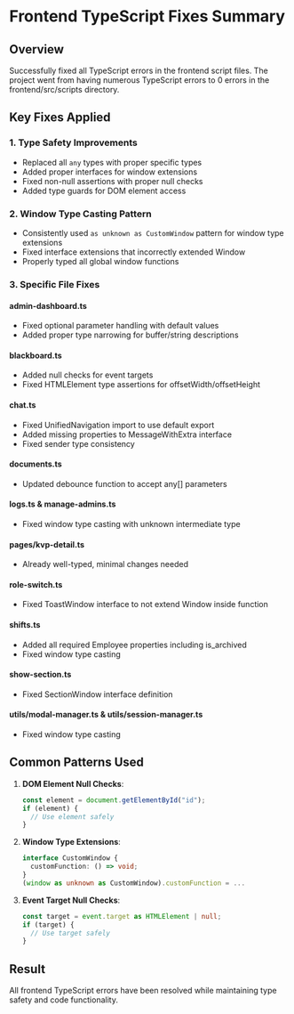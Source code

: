# Frontend TypeScript Fixes Summary

## Overview

Successfully fixed all TypeScript errors in the frontend script files. The project went from having numerous TypeScript errors to 0 errors in the frontend/src/scripts directory.

## Key Fixes Applied

### 1. Type Safety Improvements

- Replaced all `any` types with proper specific types
- Added proper interfaces for window extensions
- Fixed non-null assertions with proper null checks
- Added type guards for DOM element access

### 2. Window Type Casting Pattern

- Consistently used `as unknown as CustomWindow` pattern for window type extensions
- Fixed interface extensions that incorrectly extended Window
- Properly typed all global window functions

### 3. Specific File Fixes

#### admin-dashboard.ts

- Fixed optional parameter handling with default values
- Added proper type narrowing for buffer/string descriptions

#### blackboard.ts

- Added null checks for event targets
- Fixed HTMLElement type assertions for offsetWidth/offsetHeight

#### chat.ts

- Fixed UnifiedNavigation import to use default export
- Added missing properties to MessageWithExtra interface
- Fixed sender type consistency

#### documents.ts

- Updated debounce function to accept any[] parameters

#### logs.ts & manage-admins.ts

- Fixed window type casting with unknown intermediate type

#### pages/kvp-detail.ts

- Already well-typed, minimal changes needed

#### role-switch.ts

- Fixed ToastWindow interface to not extend Window inside function

#### shifts.ts

- Added all required Employee properties including is_archived
- Fixed window type casting

#### show-section.ts

- Fixed SectionWindow interface definition

#### utils/modal-manager.ts & utils/session-manager.ts

- Fixed window type casting

## Common Patterns Used

1. **DOM Element Null Checks**:

   ```typescript
   const element = document.getElementById("id");
   if (element) {
     // Use element safely
   }
   ```

2. **Window Type Extensions**:

   ```typescript
   interface CustomWindow {
     customFunction: () => void;
   }
   (window as unknown as CustomWindow).customFunction = ...
   ```

3. **Event Target Null Checks**:
   ```typescript
   const target = event.target as HTMLElement | null;
   if (target) {
     // Use target safely
   }
   ```

## Result

All frontend TypeScript errors have been resolved while maintaining type safety and code functionality.
